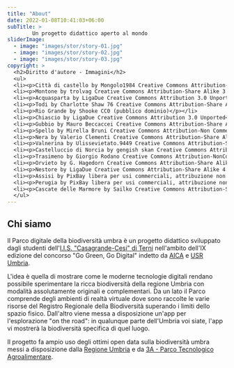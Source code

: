 ```yaml
---
title: "About"
date: 2022-01-08T10:41:03+06:00
subTitle: >
        Un progetto didattico aperto al mondo
sliderImage:
  - image: "images/stor/story-01.jpg"
  - image: "images/stor/story-02.jpg"
  - image: "images/stor/story-03.jpg"
copyright: >
  <h2>Diritto d'autore - Immagini</h2>
  <ul>
  <li><p>Città di castello by Mongolo1984 Creative Commons Attribution-Share Alike 4.0 International</p></li>
  <li><p>Montone by trolvag Creative Commons Attribution-Share Alike 3.0 Unported</p></li>
  <li><p>Acquasparta by LigaDue Creative Commons Attribution 3.0 Unported</p></li>
  <li><p>Todi by Charlotte Shaw 76 Creative Commons Attribution-Share Alike 3.0 Unported</p></li>
  <li><p>Rio Grande by Shooke CC0 (pubblico dominio)</p></li>
  <li><p>Chiascio by LigaDue Creative Commons Attribution 3.0 Unported</p></li>
  <li><p>Gubbio by Mauro Beccaccei Creative Commons Attribution-Share Alike 3.0 Unported</p></li>
  <li><p>Spello by Mirella Bruni Creative Commons Attribution-Non Commercial 2.0</p></li>
  <li><p>Nera by Valerio Clementi Creative Commons Attribution-Share Alike 4.0 International</p></li>
  <li><p>Valnerina by Ulissevietato.9449 Creative Commons Attribution-Share Alike 4.0 International</p></li>
  <li><p>Castelluccio di Norcia by gengish skan Creative Commons Attribution-NonCommercial-NoDerivs 2.0 Generic (CC BY-NC-ND 2.0)</p></li> 
  <li><p>Trasimeno by Giorgio Rodano Creative Commons Attribution-NonCommercial 2.0 Generic (CC BY-NC 2.0) </p></li>
  <li><p>Orvieto by G. Hagedorn Creative Commons Attribution-Share Alike 3.0 Unported</p></li>
  <li><p>Nestore by LigaDue Creative Commons Attribution-Share Alike 4.0 International</p></li>
  <li><p>Assisi by PixBay libera per usi commerciali, attribuzione non richiesta</p></li>
  <li><p>Perugia by PixBay libera per usi commerciali, attribuzione non richiesta</p></li>
  <li><p>Cascate delle Marmore by Sailko Creative Commons Attribution-Share Alike 4.0 International</p></li>
  </ul>
---
```

## Chi siamo

Il Parco digitale della biodiversità umbra è un progetto didattico sviluppato dagli studenti dell'[I.I.S. "Casagrande-Cesi" di Terni](https://www.casagrandecesi.edu.it/) nell'ambito dell'IX edizione del concorso "Go Green, Go Digital" indetto da [AICA](https://www.aicanet.it/) e [USR Umbria](https://usr.istruzione.umbria.gov.it/).

L'idea è quella di mostrare come le moderne tecnologie digitali rendano possibile sperimentare la ricca biodiversità della regione Umbria con modalità assolutamente originali e complementari. Da un lato il Parco comprende degli ambienti di realtà virtuale dove sono raccolte le varie risorse del Registro Regionale della Biodiversità superando i limiti dello spazio fisico. Dall'altro viene messa a disposizione un'app per l'esplorazione "on the road": in qualunque parte dell'Umbria voi siate, l'app vi mostrerà la biodiversità specifica di quel luogo.

Il progetto fa ampio uso degli ottimi open data sulla biodiversità umbra messi a disposizione dalla [Regione Umbria](https://odn.regione.umbria.it/my_MM/dataset/dati-biodiversita/resource/b26a331f-161c-47a6-9fb2-c08bc685fccc?view_id=dca915cb-62be-4b18-b20c-da4dd4e50bf4) e da [3A - Parco Tecnologico Agroalimentare](https://biodiversita.umbria.parco3a.org/).